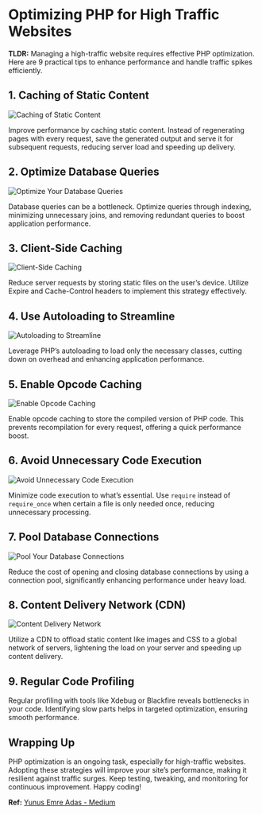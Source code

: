 # Optimizing PHP for High Traffic Websites

**TLDR:** Managing a high-traffic website requires effective PHP optimization. Here are 9 practical tips to enhance performance and handle traffic spikes efficiently.

## 1. Caching of Static Content

![Caching of Static Content](https://miro.medium.com/v2/resize:fit:700/1*WCfFEDebrua_M42E24cG7A.png)

Improve performance by caching static content. Instead of regenerating pages with every request, save the generated output and serve it for subsequent requests, reducing server load and speeding up delivery.

## 2. Optimize Database Queries

![Optimize Your Database Queries](https://miro.medium.com/v2/resize:fit:700/1*U9wIA2J7Dj7i5Vne1wMsug.png)

Database queries can be a bottleneck. Optimize queries through indexing, minimizing unnecessary joins, and removing redundant queries to boost application performance.

## 3. Client-Side Caching

![Client-Side Caching](https://miro.medium.com/v2/resize:fit:700/1*6LJJMwe9SawPTYKCRkd88g.png)

Reduce server requests by storing static files on the user’s device. Utilize Expire and Cache-Control headers to implement this strategy effectively.

## 4. Use Autoloading to Streamline

![Autoloading to Streamline](https://miro.medium.com/v2/resize:fit:700/1*gFqEclWjb3AD4jF0RST6zw.png)

Leverage PHP’s autoloading to load only the necessary classes, cutting down on overhead and enhancing application performance.

## 5. Enable Opcode Caching

![Enable Opcode Caching](https://miro.medium.com/v2/resize:fit:700/1*SwKTfDuimsBcRjeQlBFLoA.png)

Enable opcode caching to store the compiled version of PHP code. This prevents recompilation for every request, offering a quick performance boost.

## 6. Avoid Unnecessary Code Execution

![Avoid Unnecessary Code Execution](https://miro.medium.com/v2/resize:fit:700/1*QJeRVbf-mA7_x6yF1jRHiQ.png)

Minimize code execution to what’s essential. Use `require` instead of `require_once` when certain a file is only needed once, reducing unnecessary processing.

## 7. Pool Database Connections

![Pool Your Database Connections](https://miro.medium.com/v2/resize:fit:700/1*SRWFVzijGwHLulKkqcrc_A.png)

Reduce the cost of opening and closing database connections by using a connection pool, significantly enhancing performance under heavy load.

## 8. Content Delivery Network (CDN)

![Content Delivery Network](https://miro.medium.com/v2/resize:fit:700/1*sQejdmXpKpTCU2ex8su8gg.png)

Utilize a CDN to offload static content like images and CSS to a global network of servers, lightening the load on your server and speeding up content delivery.

## 9. Regular Code Profiling

Regular profiling with tools like Xdebug or Blackfire reveals bottlenecks in your code. Identifying slow parts helps in targeted optimization, ensuring smooth performance.

## Wrapping Up

PHP optimization is an ongoing task, especially for high-traffic websites. Adopting these strategies will improve your site’s performance, making it resilient against traffic surges. Keep testing, tweaking, and monitoring for continuous improvement. Happy coding!

**Ref:** [Yunus Emre Adas - Medium](https://medium.com/write-a-catalyst/9-rules-to-optimize-php-for-high-traffic-websites-e22c4f680468)
